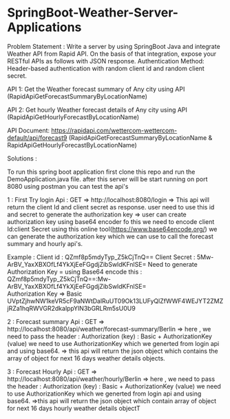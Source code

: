 # SpringBoot-Weather-Server-Applications

Problem Statement : Write a server by using SpringBoot Java and integrate Weather API from Rapid API. On the basis of that integration, expose your RESTful APIs as follows with JSON response.
Authentication Method: Header-based authentication with random client id and random client secret.

API 1: Get the Weather forecast summary of Any city using API (RapidApiGetForecastSummaryByLocationName)

API 2: Get hourly Weather forecast details of Any city using API (RapidApiGetHourlyForecastByLocationName)

API Document: https://rapidapi.com/wettercom-wettercom-default/api/forecast9 (RapidApiGetForecastSummaryByLocationName & RapidApiGetHourlyForecastByLocationName)

Solutions :

To run this spring boot application first clone this repo and run the DemoApplication.java file. after this server will be start running on port 8080 
using postman you can test the api's

1 : First Try login Api : GET => http://localhost:8080/login 
 => This api will return the client Id and client secret as response. user need to use this id and secret to generate the authorization key 
 => user can create authorization key using base64 encoder fo this we need to encode client Id:client Secret using this online tool(https://www.base64encode.org/) we can generate the authorization key which we can use to call the forecast summary and hourly api's.
  
  Example : Client id : QZmf8p5mdyTyp_Z5kCjTnQ==   Client Secret : 5Mw-ArBV_YaxXBXOfLf4YkXjEeFGgdjZibSwldKFnlSE= 
     Need to generate Authorization Key = using Base64 encode this : QZmf8p5mdyTyp_Z5kCjTnQ==:Mw-ArBV_YaxXBXOfLf4YkXjEeFGgdjZibSwldKFnlSE=     
     Authorization Key =>  Basic UVptZjhwNW1keVR5cF9aNWtDalRuUT09Ok13LUFyQlZfWWF4WEJYT2ZMZjRZa1hqRWVGR2dkalppYlN3bGRLRm5sU0U9 
   
2 : Forecast summary Api : GET => http://localhost:8080/api/weather/forecast-summary/Berlin 
   => here , we need to pass the header : Authorization (key) : Basic + AuthorizationKey (value)
      we need to use AuthorizationKey which we generted from login api and using base64.
   => this api will return the json object which contains the array of object for next 16 days weather details objects.
   
3 : Forecast Hourly Api : GET => http://localhost:8080/api/weather/hourly/Berlin
   => here , we need to pass the header : Authorization (key) : Basic + AuthorizationKey (value)
      we need to use AuthorizationKey which we generted from login api and using base64.
   =>this api will return the json object which contain array of object for next 16 days hourly weather details objectT 
